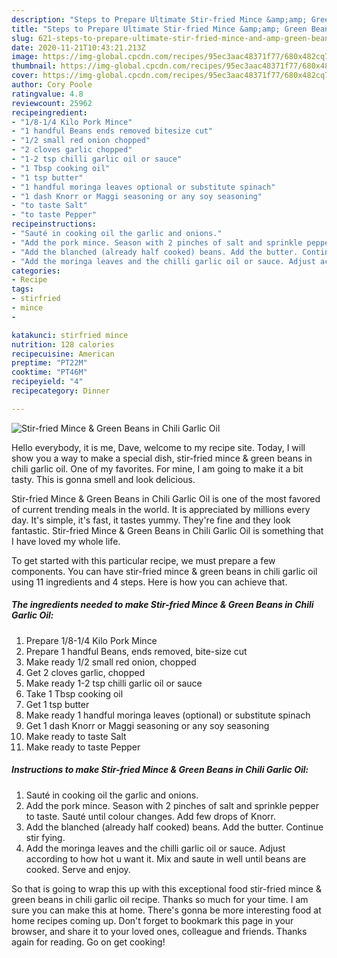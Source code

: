 ```yaml
---
description: "Steps to Prepare Ultimate Stir-fried Mince &amp;amp; Green Beans in Chili Garlic Oil"
title: "Steps to Prepare Ultimate Stir-fried Mince &amp;amp; Green Beans in Chili Garlic Oil"
slug: 621-steps-to-prepare-ultimate-stir-fried-mince-and-amp-green-beans-in-chili-garlic-oil
date: 2020-11-21T10:43:21.213Z
image: https://img-global.cpcdn.com/recipes/95ec3aac48371f77/680x482cq70/stir-fried-mince-green-beans-in-chili-garlic-oil-recipe-main-photo.jpg
thumbnail: https://img-global.cpcdn.com/recipes/95ec3aac48371f77/680x482cq70/stir-fried-mince-green-beans-in-chili-garlic-oil-recipe-main-photo.jpg
cover: https://img-global.cpcdn.com/recipes/95ec3aac48371f77/680x482cq70/stir-fried-mince-green-beans-in-chili-garlic-oil-recipe-main-photo.jpg
author: Cory Poole
ratingvalue: 4.8
reviewcount: 25962
recipeingredient:
- "1/8-1/4 Kilo Pork Mince"
- "1 handful Beans ends removed bitesize cut"
- "1/2 small red onion chopped"
- "2 cloves garlic chopped"
- "1-2 tsp chilli garlic oil or sauce"
- "1 Tbsp cooking oil"
- "1 tsp butter"
- "1 handful moringa leaves optional or substitute spinach"
- "1 dash Knorr or Maggi seasoning or any soy seasoning"
- "to taste Salt"
- "to taste Pepper"
recipeinstructions:
- "Sauté in cooking oil the garlic and onions."
- "Add the pork mince. Season with 2 pinches of salt and sprinkle pepper to taste. Sauté until colour changes. Add few drops of Knorr."
- "Add the blanched (already half cooked) beans. Add the butter. Continue stir fying."
- "Add the moringa leaves and the chilli garlic oil or sauce. Adjust according to how hot u want it. Mix and saute in well until beans are cooked. Serve and enjoy."
categories:
- Recipe
tags:
- stirfried
- mince
- 

katakunci: stirfried mince  
nutrition: 128 calories
recipecuisine: American
preptime: "PT22M"
cooktime: "PT46M"
recipeyield: "4"
recipecategory: Dinner

---
```



![Stir-fried Mince &amp; Green Beans in Chili Garlic Oil](https://img-global.cpcdn.com/recipes/95ec3aac48371f77/680x482cq70/stir-fried-mince-green-beans-in-chili-garlic-oil-recipe-main-photo.jpg)

Hello everybody, it is me, Dave, welcome to my recipe site. Today, I will show you a way to make a special dish, stir-fried mince &amp; green beans in chili garlic oil. One of my favorites. For mine, I am going to make it a bit tasty. This is gonna smell and look delicious.



Stir-fried Mince &amp; Green Beans in Chili Garlic Oil is one of the most favored of current trending meals in the world. It is appreciated by millions every day. It's simple, it's fast, it tastes yummy. They're fine and they look fantastic. Stir-fried Mince &amp; Green Beans in Chili Garlic Oil is something that I have loved my whole life.


To get started with this particular recipe, we must prepare a few components. You can have stir-fried mince &amp; green beans in chili garlic oil using 11 ingredients and 4 steps. Here is how you can achieve that.

<!--inarticleads1-->

##### The ingredients needed to make Stir-fried Mince &amp; Green Beans in Chili Garlic Oil:

1. Prepare 1/8-1/4 Kilo Pork Mince
1. Prepare 1 handful Beans, ends removed, bite-size cut
1. Make ready 1/2 small red onion, chopped
1. Get 2 cloves garlic, chopped
1. Make ready 1-2 tsp chilli garlic oil or sauce
1. Take 1 Tbsp cooking oil
1. Get 1 tsp butter
1. Make ready 1 handful moringa leaves (optional) or substitute spinach
1. Get 1 dash Knorr or Maggi seasoning or any soy seasoning
1. Make ready to taste Salt
1. Make ready to taste Pepper




<!--inarticleads2-->

##### Instructions to make Stir-fried Mince &amp; Green Beans in Chili Garlic Oil:

1. Sauté in cooking oil the garlic and onions.
1. Add the pork mince. Season with 2 pinches of salt and sprinkle pepper to taste. Sauté until colour changes. Add few drops of Knorr.
1. Add the blanched (already half cooked) beans. Add the butter. Continue stir fying.
1. Add the moringa leaves and the chilli garlic oil or sauce. Adjust according to how hot u want it. Mix and saute in well until beans are cooked. Serve and enjoy.




So that is going to wrap this up with this exceptional food stir-fried mince &amp; green beans in chili garlic oil recipe. Thanks so much for your time. I am sure you can make this at home. There's gonna be more interesting food at home recipes coming up. Don't forget to bookmark this page in your browser, and share it to your loved ones, colleague and friends. Thanks again for reading. Go on get cooking!
